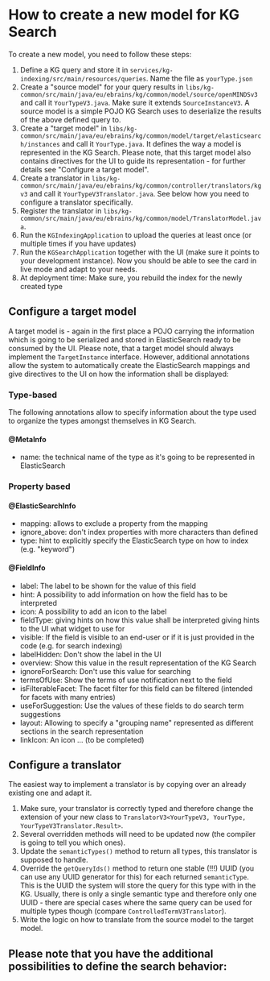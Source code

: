# How to create a new model for KG Search

To create a new model, you need to follow these steps:

1. Define a KG query and store it in `services/kg-indexing/src/main/resources/queries`. Name the file as `yourType.json`
2. Create a "source model" for your query results in `libs/kg-common/src/main/java/eu/ebrains/kg/common/model/source/openMINDSv3` and call it `YourTypeV3.java`. Make sure it extends `SourceInstanceV3`. A source model is a simple POJO KG Search uses to deserialize the results of the above defined query to.
3. Create a "target model" in `libs/kg-common/src/main/java/eu/ebrains/kg/common/model/target/elasticsearch/instances` and call it `YourType.java`. It defines the way a model is represented in the KG Search. Please note, that this target model also contains directives for the UI to guide its representation - for further details see "Configure a target model".
4. Create a translator in `libs/kg-common/src/main/java/eu/ebrains/kg/common/controller/translators/kgv3` and call it `YourTypeV3Translator.java`. See below how you need to configure a translator specifically.
5. Register the translator in `libs/kg-common/src/main/java/eu/ebrains/kg/common/model/TranslatorModel.java`.
6. Run the `KGIndexingApplication` to upload the queries at least once (or multiple times if you have updates)
7. Run the `KGSearchApplication` together with the UI (make sure it points to your development instance). Now you should be able to see the card in live mode and adapt to your needs.
8. At deployment time: Make sure, you rebuild the index for the newly created type


## Configure a target model
A target model is - again in the first place a POJO carrying the information which is going to be serialized and stored in ElasticSearch ready to be consumed by the UI.
Please note, that a target model should always implement the `TargetInstance` interface. 
However, additional annotations allow the system to automatically create the ElasticSearch mappings and give directives to the UI on how the information shall be displayed:

### Type-based 
The following annotations allow to specify information about the type used to organize the types amongst themselves in KG Search.

#### @MetaInfo
* name: the technical name of the type as it's going to be represented in ElasticSearch

### Property based

#### @ElasticSearchInfo
* mapping: allows to exclude a property from the mapping
* ignore_above: don't index properties with more characters than defined
* type: hint to explicitly specify the ElasticSearch type on how to index (e.g. "keyword")

#### @FieldInfo
* label: The label to be shown for the value of this field
* hint: A possibility to add information on how the field has to be interpreted
* icon: A possibility to add an icon to the label
* fieldType: giving hints on how this value shall be interpreted giving hints to the UI what widget to use for
* visible: If the field is visible to an end-user or if it is just provided in the code (e.g. for search indexing)
* labelHidden: Don't show the label in the UI
* overview: Show this value in the result representation of the KG Search
* ignoreForSearch: Don't use this value for searching
* termsOfUse: Show the terms of use notification next to the field
* isFilterableFacet: The facet filter for this field can be filtered (intended for facets with many entries)
* useForSuggestion: Use the values of these fields to do search term suggestions
* layout: Allowing to specify a "grouping name" represented as different sections in the search representation
* linkIcon: An icon 
... (to be completed)



## Configure a translator
The easiest way to implement a translator is by copying over an already existing one and adapt it. 

1. Make sure, your translator is correctly typed and therefore change the extension of your new class to `TranslatorV3<YourTypeV3, YourType, YourTypeV3Translator.Result>`.
2. Several overridden methods will need to be updated now (the compiler is going to tell you which ones).
3. Update the `semanticTypes()` method to return all types, this translator is supposed to handle.
4. Override the `getQueryIds()` method to return one stable (!!!) UUID (you can use any UUID generator for this) for each returned `semanticType`. This is the UUID the system will store the query for this type with in the KG. Usually, there is only a single semantic type and therefore only one UUID - there are special cases where the same query can be used for multiple types though (compare `ControlledTermV3Translator`). 
5. Write the logic on how to translate from the source model to the target model. 

Please note that you have the additional possibilities to define the search behavior:
- 
